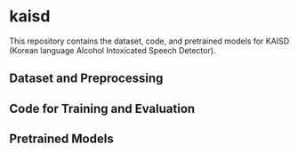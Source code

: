 # kaisd
This repository contains the dataset, code, and pretrained models for KAISD (Korean language Alcohol Intoxicated Speech Detector).

## Dataset and Preprocessing

## Code for Training and Evaluation

## Pretrained Models
